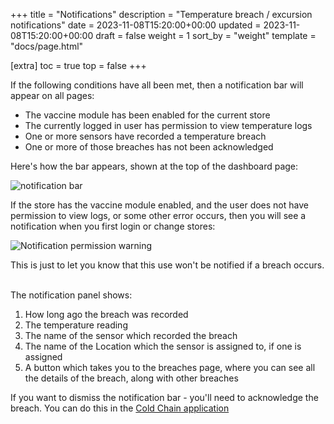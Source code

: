 +++
title = "Notifications"
description = "Temperature breach / excursion notifications"
date = 2023-11-08T15:20:00+00:00
updated = 2023-11-08T15:20:00+00:00
draft = false
weight = 1
sort_by = "weight"
template = "docs/page.html"

[extra]
toc = true
top = false
+++

If the following conditions have all been met, then a notification bar will appear on all pages:

- The vaccine module has been enabled for the current store
- The currently logged in user has permission to view temperature logs
- One or more sensors have recorded a temperature breach
- One or more of those breaches has not been acknowledged

Here's how the bar appears, shown at the top of the dashboard page:

![notification bar](/docs/coldchain/images/notification_bar.png)

<div class="tip">If the store has the vaccine module enabled, and the user does not have permission to view logs, or some other error occurs, then you will see a notification when you first login or change stores: <p><img src="/docs/coldchain/images/notification_warning.png" alt="Notification permission warning" /></p>This is just to let you know that this use won't be notified if a breach occurs.</div>

<br/>

The notification panel shows:
1. How long ago the breach was recorded
2. The temperature reading
3. The name of the sensor which recorded the breach
4. The name of the Location which the sensor is assigned to, if one is assigned
5. A button which takes you to the breaches page, where you can see all the details of the breach, along with other breaches

If you want to dismiss the notification bar - you'll need to acknowledge the breach. You can do this in the [Cold Chain application](/coldchain/using-coldchain/#breaches)


